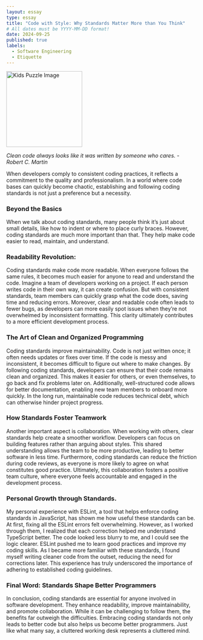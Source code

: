 ```yaml
---
layout: essay
type: essay
title: "Code with Style: Why Standards Matter More than You Think"
# All dates must be YYYY-MM-DD format!
date: 2024-09-25
published: true
labels:
  - Software Engineering
  - Etiquette 
---
```

<img width="200px" class="rounded float-start pe-4" src="https://i.imgur.com/8Uyq1lP.jpeg" alt="Kids Puzzle Image">


*Clean code always looks like it was written by someone who cares.  - Robert C. Martin*

When developers comply to consistent coding practices, it reflects a commitment to the quality and professionalism. In a world where code bases can quickly become chaotic, establishing and following coding standards is not just a preference but a necessity. 

### Beyond the Basics
When we talk about coding standards, many people think it’s just about small details, like how to indent or where to place curly braces. However, coding standards are much more important than that. They help make code easier to read, maintain, and understand. 

### Readability Revolution:
Coding standards make code more readable. When everyone follows the same rules, it becomes much easier for anyone to read and understand the code. Imagine a team of developers working on a project. If each person writes code in their own way, it can create confusion. But with consistent standards, team members can quickly grasp what the code does, saving time and reducing errors. Moreover, clear and readable code often leads to fewer bugs, as developers can more easily spot issues when they’re not overwhelmed by inconsistent formatting. This clarity ultimately contributes to a more efficient development process.

### The Art of Clean and Organized Programming
Coding standards improve maintainability. Code is not just written once; it often needs updates or fixes over time. If the code is messy and inconsistent, it becomes difficult to figure out where to make changes. By following coding standards, developers can ensure that their code remains clean and organized. This makes it easier for others, or even themselves, to go back and fix problems later on. Additionally, well-structured code allows for better documentation, enabling new team members to onboard more quickly. In the long run, maintainable code reduces technical debt, which can otherwise hinder project progress.

### How Standards Foster Teamwork
Another important aspect is collaboration. When working with others, clear standards help create a smoother workflow. Developers can focus on building features rather than arguing about styles. This shared understanding allows the team to be more productive, leading to better software in less time. Furthermore, coding standards can reduce the friction during code reviews, as everyone is more likely to agree on what constitutes good practice. Ultimately, this collaboration fosters a positive team culture, where everyone feels accountable and engaged in the development process.

### Personal Growth through Standards.
My personal experience with ESLint, a tool that helps enforce coding standards in JavaScript, has shown me how useful these standards can be. At first, fixing all the ESLint errors felt overwhelming. However, as I worked through them, I realized that each correction helped me understand TypeScript better. The code looked less blurry to me, and I could see the logic clearer. ESLint pushed me to learn good practices and improve my coding skills. As I became more familiar with these standards, I found myself writing cleaner code from the outset, reducing the need for corrections later. This experience has truly underscored the importance of adhering to established coding guidelines.

### Final Word: Standards Shape Better Programmers
In conclusion, coding standards are essential for anyone involved in software development. They enhance readability, improve maintainability, and promote collaboration. While it can be challenging to follow them, the benefits far outweigh the difficulties. Embracing coding standards not only leads to better code but also helps us become better programmers. Just like what many say, a cluttered working desk represents a cluttered mind.





